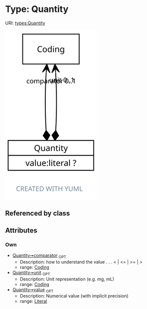 
# Type: Quantity




URI: [types:Quantity](https://ccdh.example.org/datatypes/Quantity)


![img](images/Quantity.svg)

## Referenced by class


## Attributes


### Own

 * [Quantity➞comparator](Quantity_comparator.md)  <sub>OPT</sub>
    * Description:  how to understand the value  . . .   < | <= | >= | >
    * range: [Coding](Coding.md)
 * [Quantity➞unit](Quantity_unit.md)  <sub>OPT</sub>
    * Description: Unit representation (e.g. mg, mL)
    * range: [Coding](Coding.md)
 * [Quantity➞value](Quantity_value.md)  <sub>OPT</sub>
    * Description: Numerical value (with implicit precision)
    * range: [Literal](types/Literal.md)
